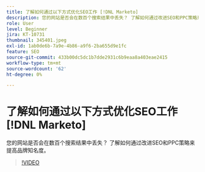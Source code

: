 ```yaml
---
title: 了解如何通过以下方式优化SEO工作 [!DNL Marketo]
description: 您的网站是否会在数百个搜索结果中丢失？ 了解如何通过改进SEO和PPC策略来提高品牌知名度。
role: User
level: Beginner
jira: KT-10731
thumbnail: 345401.jpeg
exl-id: 1ab0de6b-7a9e-4b86-a9f6-2ba655d9e1fc
feature: SEO
source-git-commit: 433b00dc5dc1b7dde2931c6b9eaa8a403eae2415
workflow-type: tm+mt
source-wordcount: '62'
ht-degree: 0%

---
```


# 了解如何通过以下方式优化SEO工作 [!DNL Marketo]

您的网站是否会在数百个搜索结果中丢失？ 了解如何通过改进SEO和PPC策略来提高品牌知名度。

>[!VIDEO](https://video.tv.adobe.com/v/345401/?quality=12&learn=on)

